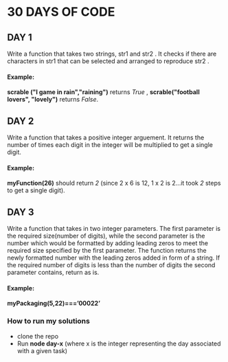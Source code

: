 # 30 DAYS OF CODE 


## DAY 1
Write a function that takes two strings, str1 and str2 . It checks if there are characters in str1  that can be selected and arranged to reproduce
str2 . 
#### Example:
 **scrable ("I game in rain","raining")** returns *True* , **scrable("football lovers", "lovely")** returns *False*.

## DAY 2
Write a function that takes a positive integer arguement. It returns the number of times each digit in the integer will be multiplied to get a single digit.
#### Example:
 **myFunction(26)** should return *2* (since 2 x 6 is 12, 1 x 2 is 2...it took *2* steps to get a single digit).

## DAY 3
Write a function that takes in two integer parameters. The first parameter is the required size(number of digits), while the second parameter is the number which would be formatted by adding leading zeros to meet the required size specified by the first parameter. The function returns the newly formatted number with the leading zeros added in form of a string. If the required number of digits is less than the number of digits the second parameter contains, return as is.
#### Example:
**myPackaging(5,22)===’00022’** 



### How to run my solutions
* clone the repo
* Run **node day-x** (where x is the integer representing the day associated with a given task)